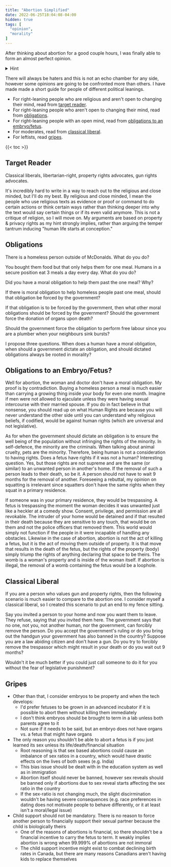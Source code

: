 ```yaml
---
title: "Abortion Simplified"
date: 2022-06-25T18:04:08-04:00
hidden: true
tags: [
  "opinion",
  "morality"
]
---
```


After thinking about abortion for a good couple hours, I was finally able to form an almost perfect opinion.

<details>
  <summary>Hint</summary>
  Think about a trespasser in your home
</details>

There will always be haters and this is not an echo chamber for any side, however some opinions are going to be confronted more than others.
I have made made a short guide for people of different political leanings.

- For right-leaning people who are religious and aren't open to changing their mind, read from [target reader](#target-reader).
- For right-leaning people who aren't open to changing their mind, read from [obligations](#obligations).
- For right-leaning people with an open mind, read from [obligations to an embryo/fetus](#obligations-to-an-embryofetus).
- For moderates, read from [classical liberal](#classical-liberal).
- For leftists, read [gripes](#gripes).

{{< toc >}}

## Target Reader

Classical liberals, libertarian-right, property rights advocates, gun rights advocates.

It's incredibly hard to write in a way to reach out to the religious and close minded, but I'll do my best.
By religious and close minded, I mean the people who use religious texts as evidence or proof or command to do certain actions or think certain ways
rather than thinking deeper into why the text would say certain things or if its even valid anymore. This is not a critique of religion, so I will move on.
My arguments are based on property & privacy rights as my hint strongly implies, rather than arguing the temper tantrum inducing "human life starts at conception."

## Obligations

There is a homeless person outside of McDonalds. What do you do?

You bought them food but that only helps them for one meal. Humans in a secure position eat
3 meals a day every day. What do you do?

Did you have a moral obligation to help them past the one meal? Why?

If there is moral obligation to help homeless people past one meal, should that
obligation be forced by the government?

If that obligation is to be forced by the government, then what other moral obligations should
be forced by the government? Should the government force the donation of organs upon death?

Should the government force the obligation to perform free labour since you are a plumber when
your neighbours sink bursts?

I propose three questions. When does a human have a moral obligation, when should a government dictate an obligation, and should dictated obligations always be rooted in morality?

## Obligations to an Embryo/Fetus?

Well for abortion, the woman and doctor don't have a moral obligation. My proof is by contradiction. Buying a homeless person
a meal is much easier than carrying a growing thing inside your body for even one month. Imagine if men were not allowed to ejaculate
unless they were having sexual intercourse with their married spouse. If you do in fact believe in that nonsense, you should
read up on what Human Rights are because you will never understand the other side until you can understand why religious beliefs, if
codified, would be against human rights (which are universal and not legislative).

As for when the government should dictate an obligation is to ensure the well being of the population without infringing the rights of the minority.
In self-defence, the minority are the criminals. When talking about animal cruelty, pets are the minority. Therefore, being human is not a consideration to having rights.
Does a fetus have rights if it was not a human? Interesting question. Yes, but those rights are not supreme and are the same (or similar) to an unwanted person in another's home.
If the removal of such a person leads to their death, so be it. A person should not have to wait 9 months for the removal of another.
Foreseeing a rebuttal, my opinion on squatting is irrelevant since squatters  don't have the same rights when they squat in a primary residence.

If someone was in your primary residence, they would be trespassing. A fetus is trespassing the moment the
woman decides it was unwanted just like a heckler at a comedy show. Consent, privilege, and permission are all revokable. The intruder of your home
would be detained and if that resulted in their death because they are sensitive to any touch, that would be on them and not the police officers that
removed them. This world would simply not function if the people in it were incapable of handling any obstacles. Likewise in the case of abortion,
abortion is not the act of killing a fetus, but it is the act of moving them outside of property. It is that move that results in the death of the fetus,
but the rights of the property (body) simply triump the rights of anything declaring that space to be theirs. The womb is a woman's property and is inside of the
woman itself. If abortion is illegal, the removal of a womb containing the fetus would be a loophole.

## Classical Liberal

If you are a person who values gun and property rights, then the following scenario is much easier to compare to the abortion one.
I consider myself a classical liberal, so I created this scenario to put an end to my fence sitting.

Say you invited a person to your home and now you want them to leave. They refuse, saying that you invited them here. The government says that
no one, not you, not another human, nor the government, can forcibly remove the person.
Do you accept the government's ruling or do you bring out the handgun your government has also banned in the country?
Suppose you are a law abiding citizen and don't have a gun.
Do you try to forcibly remove the trespassor which might result in your death or do you wait out 9 months?

Wouldn't it be much better if you could just call someone to do it for you without the fear of legislative punishment?

## Gripes

- Other than that, I consider embryos to be property and when the tech develops:
  - I'd prefer fetuses to be grown in an advanced incubator if it is possible to abort them without killing them immediately
  - I don't think embryos should be brought to term in a lab unless both parents agree to it
  - Not sure if it needs to be said, but an embryo does not have organs vs. a fetus that might have organs
- The only reason you shouldn't be able to abort a fetus is if you just learned its sex unless its life/death/financial situation
  - Root reasoning is that sex based abortions could cause an imbalance of sex ratios in a country, which would have drastic effects on the lives of both sexes (e.g. India)
  - This bias issue should be dealt with in the education system as well as in immigration
  - Abortion itself should never be banned, however sex reveals should be banned only if abortions due to sex reveal starts affecting the sex ratio in the country
  - If the sex-ratio is not changing much, the slight discirmination wouldn't be having severe consequences (e.g. race preferences in dating does not motivate people to behave differently, or it at least isn't a moral/legal issue)
- Child support should not be mandatory. There is no reason to force another person to financially support their sexual partner because the child is biologically theirs
  - One of the reasons of abortions is financial, so there shouldn't be a financial incentive to carry the fetus to term. It weakly implies abortion is wrong when 99.999% of abortions are not immoral
  - The child support incentive might exist to combat declining birth rates in Canada, but there are many reasons Canadians aren't having kids to replace themselves
